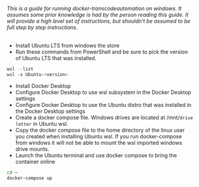 ###### This is a guide for running docker-transcodeautomation on windows. It assumes some prior knowledge is had by the person reading this guide. It will provide a high level set of instructions, but shouldn't be assumed to be full step by step instructions.

- Install Ubuntu LTS from windows the store
- Run these commands from PowerShell and be sure to pick the version of Ubuntu LTS that was installed.
```powershell
wsl --list
wsl -s Ubuntu-<version>
```
- Install Docker Desktop
- Configure Docker Desktop to use wsl subsystem in the Docker Desktop settings
- Configure Docker Desktop to use the Ubuntu distro that was installed in the Docker Desktop settings
- Create a docker compose file. Windows drives are located at /mnt/`drive letter` in Ubuntu wsl.
- Copy the docker compose file to the home directory of the linux user you created when installing Ubuntu wsl. If you run docker-compose from windows it will not be able to mount the wsl imported windows drive mounts.
- Launch the Ubuntu terminal and use docker compose to bring the container online
```sh
cd ~
docker-compose up
```

